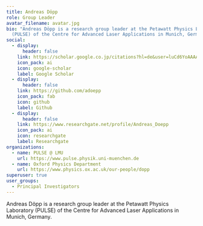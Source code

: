 ```yaml
---
title: Andreas Döpp
role: Group Leader
avatar_filename: avatar.jpg
bio: "Andreas Döpp is a research group leader at the Petawatt Physics Laboratory
  (PULSE) of the Centre for Advanced Laser Applications in Munich, Germany. "
social:
  - display:
      header: false
    link: https://scholar.google.co.jp/citations?hl=de&user=luCd6YoAAAAJ&view_op=list_works&sortby=pubdate
    icon_pack: ai
    icon: google-scholar
    label: Google Scholar
  - display:
      header: false
    link: https://github.com/adoepp
    icon_pack: fab
    icon: github
    label: Github
  - display:
      header: false
    link: https://www.researchgate.net/profile/Andreas_Doepp
    icon_pack: ai
    icon: researchgate
    label: Researchgate
organizations:
  - name: PULSE @ LMU
    url: https://www.pulse.physik.uni-muenchen.de
  - name: Oxford Physics Department
    url: https://www.physics.ox.ac.uk/our-people/dopp
superuser: true
user_groups:
  - Principal Investigators
---
```

Andreas Döpp is a research group leader at the Petawatt Physics Laboratory (PULSE) of the Centre for Advanced Laser Applications in Munich, Germany.